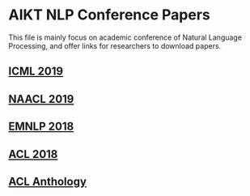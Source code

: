# AIKT NLP Conference Papers

This file is mainly focus on academic conference of Natural Language Processing, and offer links for researchers to download papers.



## [ICML 2019](https://icml.cc/Conferences/2019/AcceptedPapersInitial)

## [NAACL 2019](https://naacl2019.org/program/accepted/)

## [EMNLP 2018](https://aclanthology.info/events/emnlp-2018)

## [ACL 2018](https://aclanthology.info/events/acl-2018)

## [ACL Anthology](https://aclanthology.info/)

